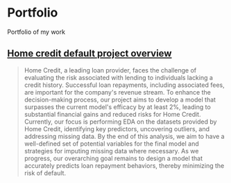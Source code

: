 # Portfolio
Portfolio of my work

## [Home credit default project overview](https://github.com/GustavVollo/Home-Credit-Default-Project)
> Home Credit, a leading loan provider, faces the challenge of evaluating the risk associated with lending to individuals lacking a credit history. Successful loan repayments, including associated fees, are important for the company's revenue stream. To enhance the decision-making process, our project aims to develop a model that surpasses the current model's efficacy by at least 2%, leading to substantial financial gains and reduced risks for Home Credit. Currently, our focus is performing EDA on the datasets provided by Home Credit, identifying key predictors, uncovering outliers, and addressing missing data. By the end of this analysis, we aim to have a well-defined set of potential variables for the final model and strategies for imputing missing data where necessary. As we progress, our overarching goal remains to design a model that accurately predicts loan repayment behaviors, thereby minimizing the risk of default.
